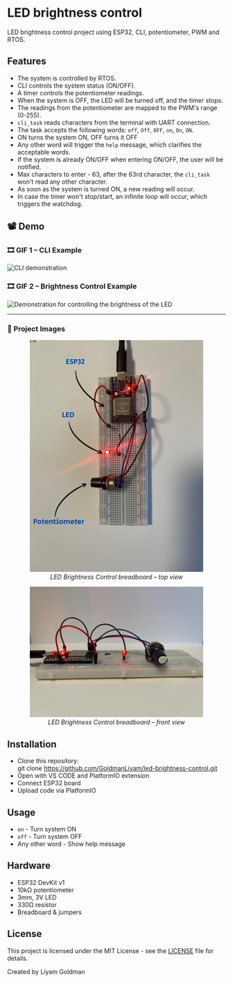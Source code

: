 # LED brightness control
LED brightness control project using ESP32, CLI, potentiometer, PWM and RTOS.

## Features
- The system is controlled by RTOS.
- CLI controls the system status (ON/OFF).
- A timer controls the potentiometer readings.
- When the system is OFF, the LED will be turned off, and the timer stops.
- The readings from the potentiometer are mapped to the PWM's range (0-255).
- `cli_task` reads characters from the terminal with UART connection.
- The task accepts the following words: `off`, `Off`, `OFF`, `on`, `On`, `ON`.
- ON turns the system ON, OFF turns it OFF
- Any other word will trigger the `help` message, which clarifies
  the acceptable words.
- If the system is already ON/OFF when entering ON/OFF, the user will be notified.
- Max characters to enter - 63, after the 63rd character, the `cli_task` won't read any other character.
- As soon as the system is turned ON, a new reading will occur.
- In case the timer won't stop/start, an infinite loop will occur, which triggers the watchdog.

## 📽️ Demo

### 🎞️ GIF 1 – CLI Example
![CLI demonstration](assets/demo1.gif)

### 🎞️ GIF 2 – Brightness Control Example
![Demonstration for controlling the brightness of the LED](assets/demo2.gif)

---

### 📸 Project Images
<p align="center">
  <img src="assets/img1.jpg" width="400"/>
  <br/>
  <em>LED Brightness Control breadboard – top view</em>
</p>

<p align="center">
  <img src="assets/img2.jpeg" width="400"/>
  <br/>
  <em>LED Brightness Control breadboard – front view</em>
</p>

## Installation
- Clone this repository:  
  git clone https://github.com/GoldmanLiyam/led-brightness-control.git
- Open with VS CODE and PlatformIO extension
- Connect ESP32 board
- Upload code via PlatformIO

## Usage
- `on` - Turn system ON  
- `off` - Turn system OFF  
- Any other word - Show help message

## Hardware
- ESP32 DevKit v1
- 10kΩ potentiometer
- 3mm, 3V LED
- 330Ω resistor
- Breadboard & jumpers

## License
This project is licensed under the MIT License - see the [LICENSE](LICENSE) file for details.


Created by Liyam Goldman


